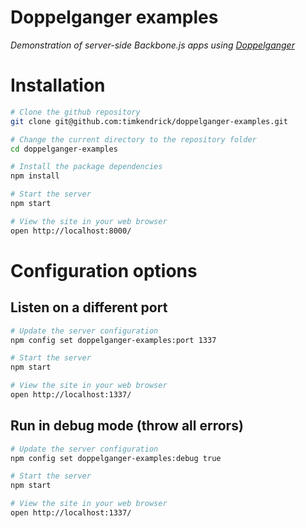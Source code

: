 Doppelganger examples
=====================

_Demonstration of server-side Backbone.js apps using [Doppelganger](https://github.com/timkendrick/doppelganger)_


# Installation

```bash
# Clone the github repository
git clone git@github.com:timkendrick/doppelganger-examples.git

# Change the current directory to the repository folder
cd doppelganger-examples

# Install the package dependencies
npm install

# Start the server
npm start

# View the site in your web browser
open http://localhost:8000/
```

# Configuration options

## Listen on a different port

```bash
# Update the server configuration
npm config set doppelganger-examples:port 1337

# Start the server
npm start

# View the site in your web browser
open http://localhost:1337/
```

## Run in debug mode (throw all errors)

```bash
# Update the server configuration
npm config set doppelganger-examples:debug true

# Start the server
npm start

# View the site in your web browser
open http://localhost:1337/
```